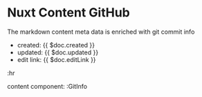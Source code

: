 # Nuxt Content GitHub

The markdown content meta data is enriched with git commit info

 * created: {{ $doc.created }}
 * updated: {{ $doc.updated }}
 * edit link: {{ $doc.editLink }}

:hr

content component:
:GitInfo
